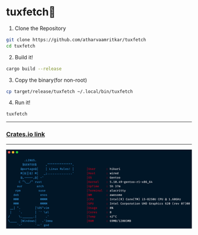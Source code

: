 # tuxfetch🐧

1. Clone the Repository
```sh
git clone https://github.com/atharvaamritkar/tuxfetch
cd tuxfetch
```

2. Build it!

```sh
cargo build --release
```

3. Copy the binary(for non-root)
```sh
cp target/release/tuxfetch ~/.local/bin/tuxfetch
```
4. Run it!
```
tuxfetch
```

----------------

### [Crates.io link](https://crates.io/crates/tuxfetch)

----------------

![Screenshot 1](./ss.png)

